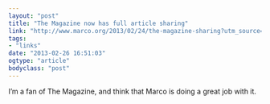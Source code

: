 ```yaml
---
layout: "post"
title: "The Magazine now has full article sharing"
link: "http://www.marco.org/2013/02/24/the-magazine-sharing?utm_source=loopinsight.com&utm_medium=referral&utm_campaign=Feed%3A+loopinsight%2FKqJb+%28The+Loop%29"
tags: 
- "links"
date: "2013-02-26 16:51:03"
ogtype: "article"
bodyclass: "post"
---
```


I’m a fan of The Magazine, and think that Marco is doing a great job with it.